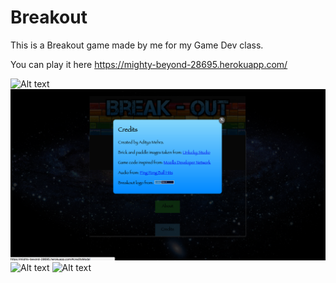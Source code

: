 # Breakout
This is a Breakout game made by me for my Game Dev class.

You can play it here https://mighty-beyond-28695.herokuapp.com/

![Alt text](https://github.com/adityamehra/Breakout/blob/master/Screen%20Shot%202017-03-05%20at%201.13.29%20PM.png?raw=true "Screenshot 1")
![Alt text](https://github.com/adityamehra/Breakout/blob/master/Screen%20Shot%202017-03-05%20at%201.13.52%20PM.png?raw=true "Credits")
![Alt text](https://github.com/adityamehra/Breakout/blob/master/Screen%20Shot%202017-03-05%20at%201.14.10%20PM.png?raw=true "Screenshot 2")
![Alt text](https://github.com/adityamehra/Breakout/blob/master/Screen%20Shot%202017-03-05%20at%201.15.17%20PM.png?raw=true "Screenshot 3")
